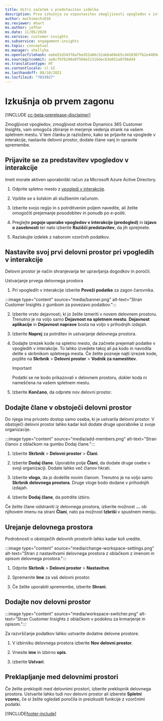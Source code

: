 ```yaml
---
title: Hitri začetek v predstavitev izdelka
description: Prva izkušnja za vzpostavitev zmogljivosti vpogledov v interakcije.
author: mochimochi016
ms.reviewer: mhart
ms.author: jefhar
ms.date: 11/05/2020
ms.service: customer-insights
ms.subservice: engagement-insights
ms.topic: conceptual
ms.manager: shellyha
ms.openlocfilehash: eebe51d343f6afbed52a66c52ab6a60eb5cd410367fb2e4409eb8679f357c91e
ms.sourcegitcommit: aa0cfbf6240a9f560e3131bdec63e051a8786dd4
ms.translationtype: HT
ms.contentlocale: sl-SI
ms.lasthandoff: 08/10/2021
ms.locfileid: "7033927"
---
```

# <a name="first-run-experience"></a>Izkušnja ob prvem zagonu

[!INCLUDE [cc-beta-prerelease-disclaimer](includes/cc-beta-prerelease-disclaimer.md)]

Zmogljivost vpogledov, zmogljivost storitve Dynamics 365 Customer Insights, vam omogoča zbiranje in merjenje vedenja strank na vašem spletnem mestu. V tem članku je razloženo, kako se prijavite na vpoglede v interakcije, nastavite delovni prostor, dodate člane vanj in opravite spremembe.

## <a name="sign-up-for-a-demo-of-engagement-insights"></a>Prijavite se za predstavitev vpogledov v interakcije

Imeti morate aktiven uporabniški račun za Microsoft Azure Active Directory. 

1. Odprite spletno mesto z [vpogledi v interakcije](https://pi.dynamics.com/). 

1. Vpišite se s šolskim ali službenim računom.

1. Izberite svojo regijo in s potrditvenim poljem navedite, ali želite omogočiti prejemanje posodobitev in ponudb po e-pošti.

1. Preglejte **pogoje uporabe vpogledov v interakcije (predogled)** in **izjavo o zasebnosti** ter nato izberite **Razišči predstavitev**, da jih sprejmete.

1. Raziskujte izdelek z naborom vzorčnih podatkov. 

## <a name="set-up-your-first-workspace-in-engagement-insights"></a>Nastavite svoj prvi delovni prostor pri vpogledih v interakcije

Delovni prostor je način shranjevanja ter upravljanja dogodkov in poročil.

Ustvarjanje prvega delovnega prostora

1. Pri vpogledih v interakcije izberite **Poveži podatke** za zagon čarovnika. 

:::image type="content" source="media/banner.png" alt-text="Stran Customer Insights z gumbom za povezavo podatkov.":::

2. Izberite vrsto dejavnosti, ki jo želite izmeriti v novem delovnem prostoru. Trenutno je na voljo samo **Dejavnost na spletnem mestu**. **Dejavnost aplikacije** in **Dejavnost naprave** bosta na voljo v prihodnjih izdajah.

1. Izberite **Naprej** za potrditev in ustvarjanje delovnega prostora.

1. Dodajte izrezek kode na spletno mesto, da začnete prejemati podatke v vpogledih v interakcije. To lahko izvedete takoj ali pa kodo in navodila delite s skrbnikom spletnega mesta. Če želite pozneje najti izrezek kode, pojdite na **Skrbnik** > **Delovni prostor** > **Vodnik za namestitev**.

   > [!IMPORTANT]
   > Podatki se ne bodo prikazovali v delovnem prostoru, dokler koda ni nameščena na vašem spletnem mestu.

1. Izberite **Končano**, da odprete nov delovni prostor. 

## <a name="add-members-to-an-existing-workspace"></a>Dodajte člane v obstoječi delovni prostor

Do njega ima privzeto dostop samo oseba, ki je ustvarila delovni prostor. V obstoječi delovni prostor lahko kadar koli dodate druge uporabnike iz svoje organizacije.

:::image type="content" source="media/add-members.png" alt-text="Stran članov z oblačkom na gumbu Dodaj člane.":::

1. Izberite **Skrbnik** > **Delovni prostor** > **Člani**.

2. Izberite **Dodaj člane**. Uporabite polje **Člani**, da dodate druge osebe v svoji organizaciji. Dodate lahko več članov hkrati.

3. Izberite **vlogo**, da jo dodelite novim članom. Trenutno je na voljo samo **Skrbnik delovnega prostora**. Druge vloge bodo dodane v prihodnjih izdajah.

4. Izberite **Dodaj člane**, da potrdite izbiro.

Če želite člane odstraniti iz delovnega prostora, izberite možnost **...** ob njihovem imenu na strani **Člani**, nato pa možnost **Izbriši** v spustnem meniju.

## <a name="edit-a-workspace"></a>Urejanje delovnega prostora

Podrobnosti o obstoječih delovnih prostorih lahko kadar koli uredite.

:::image type="content" source="media/change-workspace-settings.png" alt-text="Stran z nastavitvami delovnega prostora z oblačkom z imenom in opisom delovnega prostora.":::

1. Odprite **Skrbnik** > **Delovni prostor** > **Nastavitve**.

1. Spremenite **Ime** za vaš delovni prostor.

1. Če želite uporabiti spremembe, izberite **Shrani**.

## <a name="add-another-new-workspace"></a>Dodajte nov delovni prostor

:::image type="content" source="media/workspace-switcher.png" alt-text="Stran Customer Insights z oblačkom v podoknu za krmarjenje in opisom.":::

Za razvrščanje podatkov lahko ustvarite dodatne delovne prostore.

1. V izbirniku delovnega prostora izberite **Nov delovni prostor**.

1. Vnesite **ime** in izbirno **opis**.

1. izberite **Ustvari**.

## <a name="switch-between-workspaces"></a>Preklapljanje med delovnimi prostori

Če želite preklopiti med delovnimi prostori, izberite preklopnik delovnega prostora. Ustvarite lahko tudi nov delovni prostor ali izberete **Spletni vzorec**, če si želite ogledati poročila in preizkusiti funkcije z vzorčnimi podatki. 



[!INCLUDE[footer-include](../includes/footer-banner.md)]